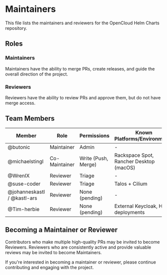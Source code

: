 # Maintainers

This file lists the maintainers and reviewers for the OpenCloud Helm Charts repository.

## Roles

### Maintainers
Maintainers have the ability to merge PRs, create releases, and guide the overall direction of the project.

### Reviewers
Reviewers have the ability to review PRs and approve them, but do not have merge access.

## Team Members

| Member | Role | Permissions | Known Platforms/Environments |
|--------|------|-------------|----------------------------|
| @butonic | Maintainer | Admin | - |
| @michaelstingl | Co-Maintainer | Write (Push, Merge) | Rackspace Spot, Rancher Desktop (macOS) |
| @WrenIX | Reviewer | Triage | - |
| @suse-coder | Reviewer | Triage | Talos + Cilium |
| @johanneskastl / @kastl-ars | Reviewer | None (pending) | - |
| @Tim-herbie | Reviewer | None (pending) | External Keycloak, HA deployments |

## Becoming a Maintainer or Reviewer

Contributors who make multiple high-quality PRs may be invited to become Reviewers.
Reviewers who are consistently active and provide valuable reviews may be invited to become Maintainers.

If you're interested in becoming a maintainer or reviewer, please continue contributing and engaging with the project.
